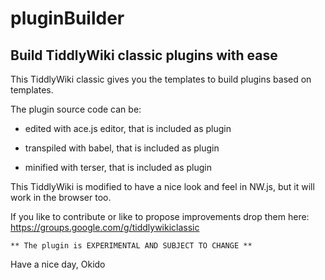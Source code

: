 # pluginBuilder
## Build TiddlyWiki classic plugins with ease

This TiddlyWiki classic gives you the templates to build plugins based on templates.

The plugin source code can be:
- edited with ace.js editor, that is included as plugin

- transpiled with babel, that is included as plugin

- minified with terser, that is included as plugin

This TiddlyWiki is modified to have a nice look and feel in NW.js, but it will work in the browser too.

If you like to contribute or like to propose improvements drop them here: https://groups.google.com/g/tiddlywikiclassic

```
** The plugin is EXPERIMENTAL AND SUBJECT TO CHANGE **
```


Have a nice day, Okido
